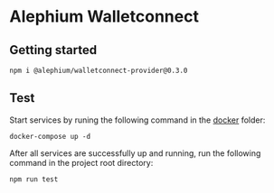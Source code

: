 # Alephium Walletconnect

## Getting started

```
npm i @alephium/walletconnect-provider@0.3.0
```

## Test

Start services by runing the following command in the [docker](docker/) folder:

```
docker-compose up -d
```

After all services are successfully up and running, run the following
command in the project root directory:

```
npm run test
```
